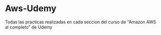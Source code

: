 # Aws-Udemy
Todas las practicas realizadas en cada seccion del curso de "Amazon AWS al completo" de Udemy
